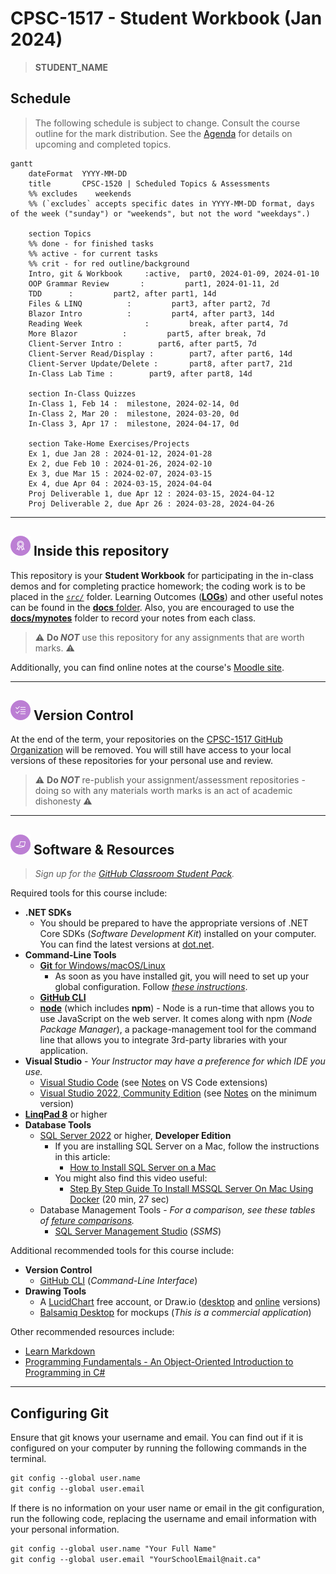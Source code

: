 # CPSC-1517 - **Student Workbook** (Jan 2024)

> **STUDENT_NAME**

## Schedule

> The following schedule is subject to change. Consult the course outline for the mark distribution. See the [Agenda](./Agenda.md) for details on upcoming and completed topics.

```mermaid
gantt
    dateFormat  YYYY-MM-DD
    title       CPSC-1520 | Scheduled Topics & Assessments
    %% excludes    weekends
    %% (`excludes` accepts specific dates in YYYY-MM-DD format, days of the week ("sunday") or "weekends", but not the word "weekdays".)

    section Topics
    %% done - for finished tasks
    %% active - for current tasks
    %% crit - for red outline/background
    Intro, git & Workbook     :active,  part0, 2024-01-09, 2024-01-10
    OOP Grammar Review       :         part1, 2024-01-11, 2d
    TDD      :         part2, after part1, 14d
    Files & LINQ          :         part3, after part2, 7d
    Blazor Intro          :         part4, after part3, 14d
    Reading Week              :         break, after part4, 7d
    More Blazor          :         part5, after break, 7d
    Client-Server Intro :        part6, after part5, 7d
    Client-Server Read/Display :        part7, after part6, 14d
    Client-Server Update/Delete :       part8, after part7, 21d
    In-Class Lab Time :        part9, after part8, 14d

    section In-Class Quizzes
    In-Class 1, Feb 14 :  milestone, 2024-02-14, 0d
    In-Class 2, Mar 20 :  milestone, 2024-03-20, 0d
    In-Class 3, Apr 17 :  milestone, 2024-04-17, 0d

    section Take-Home Exercises/Projects
    Ex 1, due Jan 28 : 2024-01-12, 2024-01-28
    Ex 2, due Feb 10 : 2024-01-26, 2024-02-10
    Ex 3, due Mar 15 : 2024-02-07, 2024-03-15
    Ex 4, due Apr 04 : 2024-03-15, 2024-04-04
    Proj Deliverable 1, due Apr 12 : 2024-03-15, 2024-04-12
    Proj Deliverable 2, due Apr 26 : 2024-03-28, 2024-04-26

```

----

## ![Inside This Repo](./docs/images/level.png) Inside this repository

This repository is your **Student Workbook** for participating in the in-class demos and for completing practice homework; the coding work is to be placed in the [*`src/`*](./src/ReadMe.md) folder. Learning Outcomes ([**LOGs**](./docs/learning_outcomes/ReadMe.md)) and other useful notes can be found in the [**docs** folder](./docs). Also, you are encouraged to use the [**docs/mynotes**](./docs/mynotes/ReadMe.md) folder to record your notes from each class.

> :warning: **Do *NOT*** use this repository for any assignments that are worth marks. :warning:

Additionally, you can find online notes at the course's [Moodle site](https://moodle.nait.ca).

<!--
> *There are old,  unofficial [website notes](https://cpsc-1517.github.io). These notes are no longer maintained, but may still be useful for some aspects of this course. You should remember that they contain content that references the older .NET Framework which is no longer taught in this course, so don't attempt to blindly apply content into material for the current iteration of this course.*
-->

----

## ![Version Control](./docs/images/tasks.png) Version Control

At the end of the term, your repositories on the [CPSC-1517 GitHub Organization](https://github.com/CPSC-1517) will be removed. You will still have access to your local versions of these repositories for your personal use and review.

> :warning: **Do *NOT*** re-publish your assignment/assessment repositories - doing so with any materials worth marks is an act of academic dishonesty :warning:


----

## ![Software et.al.](./docs/images/code.png) Software & Resources

> *Sign up for the [GitHub Classroom Student Pack](https://education.github.com/pack).*

Required tools for this course include:

- **.NET SDKs**
  - You should be prepared to have the appropriate versions of .NET Core SDKs (*Software Development Kit*) installed on your computer. You can find the latest versions at [dot.net](https://dot.net).
- **Command-Line Tools**
  - [**Git** for Windows/macOS/Linux](https://git-scm.com/downloads)
    - As soon as you have installed git, you will need to set up your global configuration. Follow [*these instructions*](#configuring-git).
  - [**GitHub CLI**](https://cli.github.com/)
  - [**node**](https://nodejs.org/en/download/) (which includes **npm**) - Node is a run-time that allows you to use JavaScript on the web server. It comes along with npm (*Node Package Manager*), a package-management tool for the command line that allows you to integrate 3rd-party libraries with your application.
- **Visual Studio** - *Your Instructor may have a preference for which IDE you use.*
  - [Visual Studio Code](https://code.visualstudio.com) (see [Notes](./docs/ToolTips.md#vs-code) on VS Code extensions)
  - [Visual Studio 2022, Community Edition](https://visualstudio.microsoft.com/) (see [Notes](./docs/ToolTips.md#vs-2022-community) on the minimum version)
- [**LinqPad 8**](https://www.linqpad.net/Download.aspx) or higher
- **Database Tools**
  - [SQL Server 2022](https://www.microsoft.com/sql-server/sql-server-downloads) or higher, **Developer Edition**
    - If you are installing SQL Server on a Mac, follow the instructions in this article:
      - [How to Install SQL Server on a Mac](https://database.guide/how-to-install-sql-server-on-a-mac/)
    - You might also find this video useful:
      - [Step By Step Guide To Install MSSQL Server On Mac Using Docker](https://youtu.be/BVNWRYPv78o) (20 min, 27 sec)
  - Database Management Tools - *For a comparison, see these tables of [feture comparisons](https://learn.microsoft.com/en-us/azure-data-studio/what-is-azure-data-studio#feature-comparison-with-sql-server-management-studio-ssms).*
    - [SQL Server Management Studio](https://docs.microsoft.com/sql/ssms/download-sql-server-management-studio-ssms?view=sql-server-ver15#download-ssms) (*SSMS*)

Additional recommended tools for this course include:

- **Version Control**
  - [GitHub CLI](https://cli.github.com/) (*Command-Line Interface*)
- **Drawing Tools**
  - A [LucidChart](https://www.lucidchart.com/pages/) free account, or Draw.io ([desktop](https://about.draw.io/integrations/#integrations_offline) and [online](https://draw.io) versions)
  - [Balsamiq Desktop](https://balsamiq.com/wireframes/desktop/) for mockups (*This is a commercial application*)

Other recommended resources include:

- [Learn Markdown](https://commonmark.org/help/)
- [Programming Fundamentals - An Object-Oriented Introduction to Programming in C#](https://programming-0101.github.io/TheBook/)

----

## Configuring Git

Ensure that git knows your username and email. You can find out if it is configured on your computer by running the following commands in the terminal.

```ps
git config --global user.name
git config --global user.email
```

If there is no information on your user name or email in the git configuration, run the following code, replacing the username and email information with your personal information.

```ps
git config --global user.name "Your Full Name"
git config --global user.email "YourSchoolEmail@nait.ca"
```

